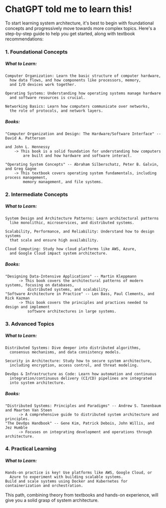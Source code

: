 # ChatGPT told me to learn this!

To start learning system architecture, it's best to begin with foundational concepts and progressively move towards more complex topics. Here's a step-by-step guide to help you get started, along with textbook recommendations:

###  1. Foundational Concepts
  ##### What to Learn:
    Computer Organization: Learn the basic structure of computer hardware, 
      how data flows, and how components like processors, memory, 
      and I/O devices work together.
    
    Operating Systems: Understanding how operating systems manage hardware 
      and software resources is crucial.

    Networking Basics: Learn how computers communicate over networks, 
      the role of protocols, and network layers.
  
  ##### Books:
    "Computer Organization and Design: The Hardware/Software Interface" -- David A. Patterson 
                                                                        and John L. Hennessy 
        -> This book is a solid foundation for understanding how computers 
            are built and how hardware and software interact.
    
    "Operating System Concepts" -- Abraham Silberschatz, Peter B. Galvin, and Greg Gagne
        -> This textbook covers operating system fundamentals, including process management, 
            memory management, and file systems.


### 2. Intermediate Concepts
  ##### What to Learn:
    System Design and Architecture Patterns: Learn architectural patterns 
      like monolithic, microservices, and distributed systems.
    
    Scalability, Performance, and Reliability: Understand how to design systems 
      that scale and ensure high availability.
    
    Cloud Computing: Study how cloud platforms like AWS, Azure, 
      and Google Cloud impact system architecture.
  
  ##### Books:
    "Designing Data-Intensive Applications" -- Martin Kleppmann
          -> This book covers the architectural patterns of modern systems, focusing on databases, 
              distributed systems, and scalability.
    "Software Architecture in Practice" -- Len Bass, Paul Clements, and Rick Kazman
          -> This book covers the principles and practices needed to design and implement 
              software architectures in large systems.


### 3. Advanced Topics
  ##### What to Learn:
    Distributed Systems: Dive deeper into distributed algorithms, 
      consensus mechanisms, and data consistency models.
    
    Security in Architecture: Study how to secure system architecture, 
      including encryption, access control, and threat modeling.
    
    DevOps & Infrastructure as Code: Learn how automation and continuous 
      integration/continuous delivery (CI/CD) pipelines are integrated 
      into system architecture.
  
  ##### Books:
    "Distributed Systems: Principles and Paradigms" -- Andrew S. Tanenbaum and Maarten Van Steen
          -> A comprehensive guide to distributed system architecture and principles.
    "The DevOps Handbook" -- Gene Kim, Patrick Debois, John Willis, and Jez Humble
          -> Focuses on integrating development and operations through architecture.


### 4. Practical Learning
  ##### What to Learn:
    Hands-on practice is key! Use platforms like AWS, Google Cloud, or 
      Azure to experiment with building scalable systems.
    Build and scale systems using Docker and Kubernetes for containerization and orchestration.

This path, combining theory from textbooks and hands-on experience, will give you a solid grasp of system architecture.